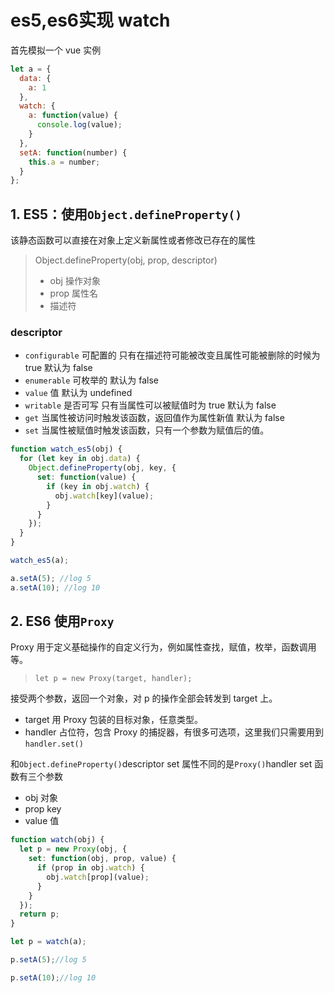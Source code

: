 # es5,es6实现 watch

首先模拟一个 vue 实例

```js
let a = {
  data: {
    a: 1
  },
  watch: {
    a: function(value) {
      console.log(value);
    }
  },
  setA: function(number) {
    this.a = number;
  }
};
```

## 1. ES5：使用`Object.defineProperty()`

该静态函数可以直接在对象上定义新属性或者修改已存在的属性

> Object.defineProperty(obj, prop, descriptor)
>
> - obj 操作对象
> - prop 属性名
> - 描述符

### descriptor

- `configurable` 可配置的 只有在描述符可能被改变且属性可能被删除的时候为 true 默认为 false
- `enumerable` 可枚举的 默认为 false
- `value` 值 默认为 undefined
- `writable` 是否可写 只有当属性可以被赋值时为 true 默认为 false
- `get` 当属性被访问时触发该函数，返回值作为属性新值 默认为 false
- `set` 当属性被赋值时触发该函数，只有一个参数为赋值后的值。

```js
function watch_es5(obj) {
  for (let key in obj.data) {
    Object.defineProperty(obj, key, {
      set: function(value) {
        if (key in obj.watch) {
          obj.watch[key](value);
        }
      }
    });
  }
}

watch_es5(a);

a.setA(5); //log 5
a.setA(10); //log 10
```

## 2. ES6 使用`Proxy`

Proxy 用于定义基础操作的自定义行为，例如属性查找，赋值，枚举，函数调用等。

> `let p = new Proxy(target, handler);`

接受两个参数，返回一个对象，对 p 的操作全部会转发到 target 上。

- target 用 Proxy 包装的目标对象，任意类型。
- handler 占位符，包含 Proxy 的捕捉器，有很多可选项，这里我们只需要用到`handler.set()`

和`Object.defineProperty()`descriptor set 属性不同的是`Proxy()`handler set 函数有三个参数

- obj 对象
- prop key
- value 值

```js
function watch(obj) {
  let p = new Proxy(obj, {
    set: function(obj, prop, value) {
      if (prop in obj.watch) {
        obj.watch[prop](value);
      }
    }
  });
  return p;
}

let p = watch(a);

p.setA(5);//log 5

p.setA(10);//log 10
```
